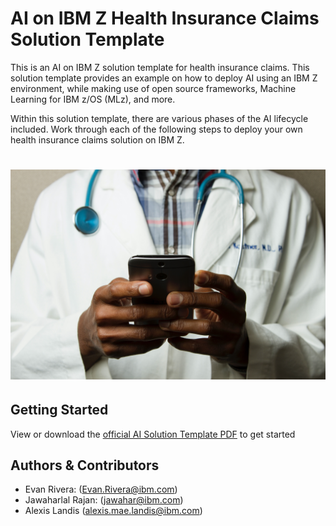 # AI on IBM Z Health Insurance Claims Solution Template
This is an AI on IBM Z solution template for health insurance claims. This solution template provides an example on how to deploy AI using an IBM Z environment, while making use of open source frameworks, Machine Learning for IBM z/OS (MLz), and more.

Within this solution template, there are various phases of the AI lifecycle included. Work through each of the following steps to deploy your own health insurance claims solution on IBM Z.
# ![alt text](./imgs/national-cancer-institute-L8tWZT4CcVQ-unsplash.jpg)

## Getting Started
View or download the [official AI Solution Template PDF](https://github.com/ambitus/aionz-st-health-insurance-claims/blob/main/ai_solution_template_health_insurance_claims.pdf) to get started

## Authors & Contributors
- Evan Rivera: (Evan.Rivera@ibm.com)
- Jawaharlal Rajan: (jawahar@ibm.com)
- Alexis Landis (alexis.mae.landis@ibm.com)
